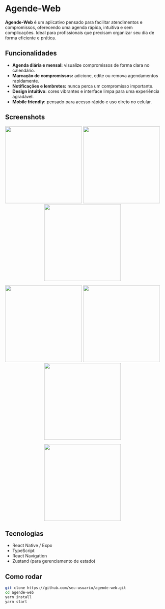 # Agende-Web

**Agende-Web** é um aplicativo pensado para facilitar atendimentos e compromissos, oferecendo uma agenda rápida, intuitiva e sem complicações. Ideal para profissionais que precisam organizar seu dia de forma eficiente e prática.  

## Funcionalidades

- **Agenda diária e mensal:** visualize compromissos de forma clara no calendário.  
- **Marcação de compromissos:** adicione, edite ou remova agendamentos rapidamente.  
- **Notificações e lembretes:** nunca perca um compromisso importante.  
- **Design intuitivo:** cores vibrantes e interface limpa para uma experiência agradável.  
- **Mobile friendly:** pensado para acesso rápido e uso direto no celular.  

## Screenshots

<p align="center">
  <img src="https://github.com/user-attachments/assets/8e6f2881-a000-48d2-bb57-bed35dd45bcc" width="250" />
  <img src="https://github.com/user-attachments/assets/2b72ee23-615b-433d-ab60-2e2128eeaed2" width="250" />
  <img src="https://github.com/user-attachments/assets/a46b2113-bee0-4269-93a2-4754103c23ca" width="250" />
</p>

<p align="center">
  <img src="https://github.com/user-attachments/assets/ec1c940b-04e3-45db-9374-c55c9fead1b8" width="250" />
  <img src="https://github.com/user-attachments/assets/d5c43281-b3dd-41e1-a941-5fb09264a439" width="250" />
  <img src="https://github.com/user-attachments/assets/10ee7123-6aa1-40a4-81f8-a28f5245efa3" width="250" />
</p>

<p align="center">
  <img src="https://github.com/user-attachments/assets/2f6305d5-9b7d-4ede-84d2-7cc1d5f730e0" width="250" />
</p>

## Tecnologias

- React Native / Expo  
- TypeScript  
- React Navigation  
- Zustand (para gerenciamento de estado)  

## Como rodar

```bash
git clone https://github.com/seu-usuario/agende-web.git
cd agende-web
yarn install
yarn start
